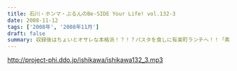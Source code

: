 ```yaml
---
title: 石川・ホンマ・ぶるんのBe-SIDE Your Life! vol.132-3
date: 2008-11-12
tags: ['2008年', '2008年11月']
draft: false
summary: 収録後はちょいとオサレな本格派！？！？パスタを食しに有楽町ランチへ！！「素パスタ」のみの生活を余儀なくされているホンマさんのほっぺたは・・・落ちていました・・・NAMAE
---
```


http://project-phi.ddo.jp/ishikawa/ishikawa132_3.mp3
